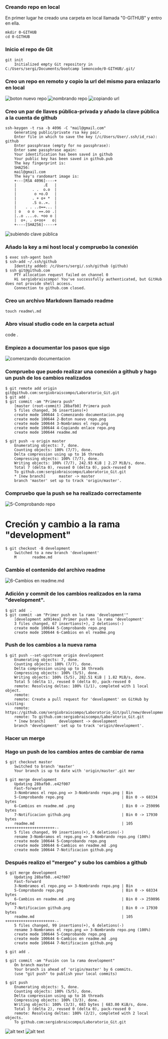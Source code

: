 ### Creando repo en local
En primer lugar he creado una carpeta en local llamada "0-GITHUB" y entro en ella.

```
mkdir 0-GITHUB
cd 0-GITHUB
```

### Inicio el repo de Git
```
git init
    Initialized empty Git repository in C:/Users/sergi/Documents/bootcamp lemoncode/0-GITHUB/.git/
```


### Creo un repo en remoto y copio la url del mismo para enlazarlo en local
![boton nuevo repo](<images/2-Boton nuevo repo.png>)
![nombrando repo](<images/3-Nombrando repo.png>)
![copiando url](<images/4-Copiando enlace repo.png>)

### Creo un par de llaves pública-privada y añado la clave pública a la cuenta de github
```
ssh-keygen -t rsa -b 4096 -C "mail@gmail.com"
    Generating public/private rsa key pair.
    Enter file in which to save the key (/c/Users/User/.ssh/id_rsa): github
    Enter passphrase (empty for no passphrase):
    Enter same passphrase again:
    Your identification has been saved in github
    Your public key has been saved in github.pub
    The key fingerprint is:
    SHA256:
    mail@gmail.com
    The key's randomart image is:
    +---[RSA 4096]----+
    |            .E   |
    |       . .  o.o  |
    |        o +o.O   |
    |       . + o+ *  |
    |       .S o..=.  |
    |    . . ..o==... |
    | o   o o  ==.oo .|
    |..o ....o. +oo o |
    |  o+. . o+oo+   o|
    +----[SHA256]-----+

```
![subiendo clave pública](<images/4.1-Copiando clave a github.png>)

### Añado la key a mi host local y compruebo la conexión
```
$ exec ssh-agent bash
$ ssh-add ~/.ssh/github
    Identity added: /c/Users/sergi/.ssh/github (github)
$ ssh git@github.com
    PTY allocation request failed on channel 0
    Hi sergiobraiscompo! You've successfully authenticated, but GitHub does not provide shell access.
    Connection to github.com closed.
```

### Creo un archivo Markdown llamado readme
```
touch readme\.md
```

### Abro visual studio code en la carpeta actual
code .

### Empiezo a documentar los pasos que sigo
![comenzando documentacion](<images/1-Comenzando documentacion.png>)

### Compruebo que puedo realizar una conexión a github y hago un push de los cambios realizados
```
$ git remote add origin git@github.com:sergiobraiscompo/Laboratorio_Git.git
$ git add .
$ git commit -am "Primera push"
    [master (root-commit) 28bafb0] Primera push
    5 files changed, 36 insertions(+)
    create mode 100644 1-Comenzando documentacion.png
    create mode 100644 2-Boton nuevo repo.png
    create mode 100644 3-Nombramos el repo.png
    create mode 100644 4-Copiando enlace repo.png
    create mode 100644 readme.md
```

```
$ git push -u origin master
    Enumerating objects: 7, done.
    Counting objects: 100% (7/7), done.
    Delta compression using up to 16 threads
    Compressing objects: 100% (7/7), done.
    Writing objects: 100% (7/7), 242.93 KiB | 2.27 MiB/s, done.
    Total 7 (delta 0), reused 0 (delta 0), pack-reused 0
    To github.com:sergiobraiscompo/Laboratorio_Git.git
    * [new branch]      master -> master
    branch 'master' set up to track 'origin/master'.
```

### Compruebo que la push se ha realizado correctamente
![5-Comprobando repo](<images/5-Comprobando repo.png>)

# Creción y cambio a la rama "development" 
```
$ git checkout -B development
    Switched to a new branch 'development'
    M       readme.md
```

### Cambio el contenido del archivo readme
![6-Cambios en readme.md](<images/6-Cambios en readme.md.png>)

### Adición y commit de los cambios realizados en la rama "development".
```
$ git add  .
$ git commit -am "Primer push en la rama 'development'"
    [development ad914ea] Primer push en la rama 'development'
    3 files changed, 67 insertions(+), 2 deletions(-)
    create mode 100644 5-Comprobando repo.png
    create mode 100644 6-Cambios en el readme.png
```

### Push de los cambios a la nueva rama
```
$ git push --set-upstream origin development
    Enumerating objects: 7, done.
    Counting objects: 100% (7/7), done.
    Delta compression using up to 16 threads
    Compressing objects: 100% (5/5), done.
    Writing objects: 100% (5/5), 282.51 KiB | 1.82 MiB/s, done.
    Total 5 (delta 1), reused 0 (delta 0), pack-reused 0
    remote: Resolving deltas: 100% (1/1), completed with 1 local object.
    remote:
    remote: Create a pull request for 'development' on GitHub by visiting:
    remote: https://github.com/sergiobraiscompo/Laboratorio_Git/pull/new/development
    remote: To github.com:sergiobraiscompo/Laboratorio_Git.git
    * [new branch]      development -> development
    branch 'development' set up to track 'origin/development'.
```

### **Hacer un merge**
### Hago un push de los cambios antes de cambiar de rama
```
$ git checkout master
    Switched to branch 'master'
    Your branch is up to date with 'origin/master'.git mer

$ git merge development
    Updating 28bafb0..e42f007
    Fast-forward
    3-Nombramos el repo.png => 3-Nombrando repo.png | Bin
    5-Comprobando repo.png                          | Bin 0 -> 68334 bytes
    6-Cambios en readme.md .png                     | Bin 0 -> 259096 bytes
    7-Notificacion github.png                       | Bin 0 -> 17930 bytes
    readme.md                                       | 105 ++++++++++++++++++++++--
    5 files changed, 99 insertions(+), 6 deletions(-)
    rename 3-Nombramos el repo.png => 3-Nombrando repo.png (100%)
    create mode 100644 5-Comprobando repo.png
    create mode 100644 6-Cambios en readme.md .png
    create mode 100644 7-Notificacion github.png
```
### Después realizo el "mergeo" y subo los cambios a github
```
$ git merge development
    Updating 28bafb0..e42f007
    Fast-forward
    3-Nombramos el repo.png => 3-Nombrando repo.png | Bin
    5-Comprobando repo.png                          | Bin 0 -> 68334 bytes
    6-Cambios en readme.md .png                     | Bin 0 -> 259096 bytes
    7-Notificacion github.png                       | Bin 0 -> 17930 bytes
    readme.md                                       | 105 ++++++++++++++++++++++--
    5 files changed, 99 insertions(+), 6 deletions(-)
    rename 3-Nombramos el repo.png => 3-Nombrando repo.png (100%)
    create mode 100644 5-Comprobando repo.png
    create mode 100644 6-Cambios en readme.md .png
    create mode 100644 7-Notificacion github.png

$ git add .

$ git commit -am "Fusión con la rama development"
    On branch master
    Your branch is ahead of 'origin/master' by 6 commits.
    (use "git push" to publish your local commits)

$ git push
    Enumerating objects: 5, done.
    Counting objects: 100% (5/5), done.
    Delta compression using up to 16 threads
    Compressing objects: 100% (3/3), done.
    Writing objects: 100% (3/3), 683 bytes | 683.00 KiB/s, done.
    Total 3 (delta 2), reused 0 (delta 0), pack-reused 0
    remote: Resolving deltas: 100% (2/2), completed with 2 local objects.
    To github.com:sergiobraiscompo/Laboratorio_Git.git
```

![alt text](<images/7-Notificacion github.png>)
![alt text](<images/8-mergeado subido a github.png>)